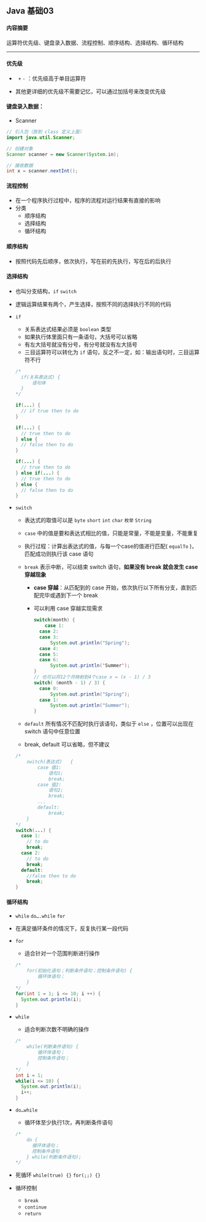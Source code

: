 ## Java 基础03

#### 内容摘要

运算符优先级、键盘录入数据、流程控制、顺序结构、选择结构、循环结构

---

#### 优先级

* ` +` `-` ：优先级高于单目运算符


* 其他更详细的优先级不需要记忆，可以通过加括号来改变优先级

#### 键盘录入数据：

* Scanner

```Java
// 引入包（放到 class 定义上面）
import java.util.Scanner;

// 创建对象
Scanner scanner = new Scanner(System.in);

// 接收数据
int x = scanner.nextInt();
```

#### 流程控制

* 在一个程序执行过程中，程序的流程对运行结果有直接的影响
* 分类
  * 顺序结构
  * 选择结构
  * 循环结构

#### 顺序结构

* 按照代码先后顺序，依次执行，写在前的先执行，写在后的后执行

#### 选择结构

* 也叫分支结构，`if` `switch`

* 逻辑运算结果有两个，产生选择，按照不同的选择执行不同的代码

* `if`

  * 关系表达式结果必须是 `boolean` 类型
  * 如果执行体里面只有一条语句，大括号可以省略
  * 有左大括号就没有分号，有分号就没有左大括号
  * 三目运算符可以转化为 `if` 语句，反之不一定，如：输出语句时，三目运算符不行

  ```Java
  /*
  	if(关系表达式) {
  		语句体
  	}
  */

  if(...) {
    // if true then to do
  }

  if(...) {
    // true then to do
  } else {
    // false then to do 
  }

  if(...) {
    // true then to do 
  } else if(...) {
    // true then to do 
  } else {
    // false then to do
  }
  ```

* `switch`

  * 表达式的取值可以是 `byte` `short` `int` `char` `枚举` `String`

  * `case` 中的值是要和表达式相比的值，只能是常量，不能是变量，不能重复

  * 执行过程：计算出表达式的值，与每一个case的值进行匹配( `equalTo` )，匹配成功则执行该 case 语句

  * `break` 表示中断，可以结束 switch 语句，**如果没有 break 就会发生 case 穿越现象**

    * **case 穿越**：从匹配到的 case 开始，依次执行以下所有分支，直到匹配完毕或遇到下一个 break

    * 可以利用 case 穿越实现需求

      ```Java
      switch(month) {
          case 1:
      	case 2:
      	case 3:
      		System.out.println("Spring");
      	case 4:
      	case 5:
      	case 6:
      		System.out.println('Summer');
      }
      // 也可以将12个月映射到4个case x = (x - 1) / 3
      switch( (month - 1) / 3) {
        case 0:
          	System.out.println("Spring");
        case 1:
          	System.out.println("Summer");
      }
      ```

  * `default` 所有情况不匹配时执行该语句，类似于 `else` ，位置可以出现在 switch 语句中任意位置

  * break, default 可以省略，但不建议

  ```Java
  /*
      switch(表达式)	{
          case 值1:
              语句1;
              break;
          case 值2:
              语句2;
              break;
          ...
          default:
              break;
      }
  */
  switch(...) {
    case 1:
      // to do
      break;
    case 2:
      // to do
      break;
    default:
      //false then to do
      break;
  }
  ```


#### 循环结构

* `while` `do….while` `for`

* 在满足循环条件的情况下，反复执行某一段代码

* `for` 

  * 适合针对一个范围判断进行操作

  ```Java
  /*
      for(初始化语句；判断条件语句；控制条件语句) {
          循环体语句；
      }
  */
  for(int 1 = 1; i <= 10; i ++) {
    System.out.println(i);
  }
  ```

* `while`

  * 适合判断次数不明确的操作

  ```Java
  /*
      while(判断条件语句) {
          循环体语句；
          控制条件语句；
      }
  */
  int i = 1;
  while(i <= 10) {
    System.out.println(i);
    i++;
  }
  ```

* `do…while`

  * 循环体至少执行1次，再判断条件语句

  ```Java
  /*
      do {
      	循环体语句；
      	控制条件语句
      } while(判断条件语句);
  */
  ```

* 死循环 `while(true) {}` `for(;;) {} `

* 循环控制

  * `break`
  * `continue`
  * `return`









